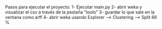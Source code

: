 Pasos para ejecutar el proyecto:
1- Ejecutar main.py
2- abrir weka y visualizar el csv a través de la pestaña "tools"
3- guardar lo que sale en la ventana como arff
4- abrir weka usando Explorer --> Clustering --> Split 66 %